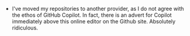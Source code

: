 - I've moved my repositories to another provider, as I do not agree with the ethos of GitHub Copilot. In fact, there is an advert for Copilot immediately above this online editor on the Github site. Absolutely ridiculous.

<!---
tehstu/tehstu is a ✨ special ✨ repository because its `README.md` (this file) appears on your GitHub profile.
You can click the Preview link to take a look at your changes.
--->
